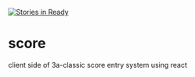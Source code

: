 [![Stories in Ready](https://badge.waffle.io/3a-classic/score.png?label=ready&title=Ready)](https://waffle.io/3a-classic/score)
# score

client side of 3a-classic score entry system using react
